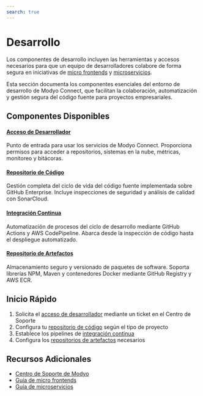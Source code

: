 ```yaml
---
search: true
---
```


# Desarrollo

Los componentes de desarrollo incluyen las herramientas y accesos necesarios para que un equipo de desarrolladores colabore de forma segura en iniciativas de [micro frontends](/es/architecture/patterns/micro-frontend.html) y [microservicios](/es/architecture/patterns/microservice.html).

Esta sección documenta los componentes esenciales del entorno de desarrollo de Modyo Connect, que facilitan la colaboración, automatización y gestión segura del código fuente para proyectos empresariales.

## Componentes Disponibles

#### [Acceso de Desarrollador](developer-access.html)
Punto de entrada para usar los servicios de Modyo Connect. Proporciona permisos para acceder a repositorios, sistemas en la nube, métricas, monitoreo y bitácoras.

#### [Repositorio de Código](code-repository.html)
Gestión completa del ciclo de vida del código fuente implementada sobre GitHub Enterprise. Incluye inspecciones de seguridad y análisis de calidad con SonarCloud.

#### [Integración Continua](continuous-integration.html)
Automatización de procesos del ciclo de desarrollo mediante GitHub Actions y AWS CodePipeline. Abarca desde la inspección de código hasta el despliegue automatizado.

#### [Repositorio de Artefactos](artifact-repository.html)
Almacenamiento seguro y versionado de paquetes de software. Soporta librerías NPM, Maven y contenedores Docker mediante GitHub Registry y AWS ECR.

## Inicio Rápido

1. Solicita el [acceso de desarrollador](developer-access.html) mediante un ticket en el Centro de Soporte
2. Configura tu [repositorio de código](code-repository.html) según el tipo de proyecto
3. Establece los pipelines de [integración continua](continuous-integration.html)
4. Configura los [repositorios de artefactos](artifact-repository.html) necesarios

## Recursos Adicionales

- [Centro de Soporte de Modyo](https://support.modyo.com)
- [Guía de micro frontends](/es/architecture/patterns/micro-frontend.html)
- [Guía de microservicios](/es/architecture/patterns/microservice.html)